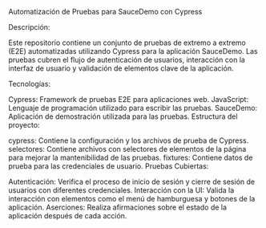 Automatización de Pruebas para SauceDemo con Cypress

Descripción:

Este repositorio contiene un conjunto de pruebas de extremo a extremo (E2E) automatizadas utilizando Cypress para la aplicación SauceDemo. Las pruebas cubren el flujo de autenticación de usuarios, interacción con la interfaz de usuario y validación de elementos clave de la aplicación.

Tecnologías:

Cypress: Framework de pruebas E2E para aplicaciones web.
JavaScript: Lenguaje de programación utilizado para escribir las pruebas.
SauceDemo: Aplicación de demostración utilizada para las pruebas.
Estructura del proyecto:

cypress: Contiene la configuración y los archivos de prueba de Cypress.
selectores: Contiene archivos con selectores de elementos de la página para mejorar la mantenibilidad de las pruebas.
fixtures: Contiene datos de prueba para las credenciales de usuario.
Pruebas Cubiertas:

Autenticación: Verifica el proceso de inicio de sesión y cierre de sesión de usuarios con diferentes credenciales.
Interacción con la UI: Valida la interacción con elementos como el menú de hamburguesa y botones de la aplicación.
Aserciones: Realiza afirmaciones sobre el estado de la aplicación después de cada acción.
